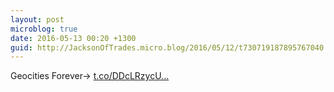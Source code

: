 ```yaml
---
layout: post
microblog: true
date: 2016-05-13 00:20 +1300
guid: http://JacksonOfTrades.micro.blog/2016/05/12/t730719187895767040.html
---
```

Geocities Forever→ [t.co/DDcLRzycU...](https://t.co/DDcLRzycUT)
